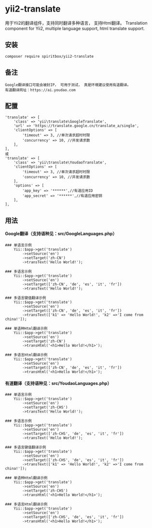 # yii2-translate
用于Yii2的翻译组件，支持同时翻译多种语言， 支持Html翻译。
Translation component for Yii2, multiple language support, html translate support.

## 安装
    composer require spiritbox/yii2-translate
    
## 备注
    Google翻译接口可能会被封IP， 可用于测试， 真是环境建议使用有道翻译。
    有道翻译网址：https://ai.youdao.com   

## 配置
    'translate' => [
        'class' => 'yii\translate\GoogleTranslate',
        'url' => 'https://translate.google.cn/translate_a/single',
        'clientOptions' => [
            'timeout' => 3, //单次请求超时时限
            'concurrency' => 10, //并发请求数
        ],
    ],
    或
    'translate' => [
        'class' => 'yii\translate\YoudaoTranslate',
        'clientOptions' => [
            'timeout' => 3, //单次请求超时时限
            'concurrency' => 10, //并发请求数
        ],
        'options' => [
            'app_key' => '******',//有道应用ID
            'app_secret' => '******',//有道应用密钥
        ],
    ],
    
## 用法
#### Google翻译（支持语种见：src/GoogleLanguages.php）
    ### 单语言示例
        Yii::$app->get('translate')
            ->setSource('en')
            ->setTarget('zh-CN')
            ->transText('Hello World!');
    
    ### 多语言示例
        Yii::$app->get('translate')
            ->setSource('en')
            ->setTarget(['zh-CN', 'de', 'es', 'it', 'fr'])
            ->transText('Hello World!');
            
    ### 多语言键值翻译示例
        Yii::$app->get('translate')
            ->setSource('en')
            ->setTarget(['zh-CN', 'de', 'es', 'it', 'fr'])
            ->transText(['k1' => 'Hello World!', 'k2' =>'I come from china!']);
             
    ### 单语种Html翻译示例
        Yii::$app->get('translate')
            ->setSource('en')
            ->setTarget('zh-CN')
            ->transHtml('<h1>Hello World!</h1>');
                    
    ### 多语言Html翻译示例
        Yii::$app->get('translate')
            ->setSource('en')
            ->setTarget(['zh-CN', 'de', 'es', 'it', 'fr'])
            ->transHtml('<h1>Hello World!</h1>');
            
#### 有道翻译（支持语种见：src/YoudaoLanguages.php）
    ### 单语言示例
        Yii::$app->get('translate')
            ->setSource('en')
            ->setTarget('zh-CHS')
            ->transText('Hello World!');
    
    ### 多语言示例
        Yii::$app->get('translate')
            ->setSource('en')
            ->setTarget(['zh-CHS', 'de', 'es', 'it', 'fr'])
            ->transText('Hello World!');
            
    ### 多语言键值翻译示例
        Yii::$app->get('translate')
            ->setSource('en')
            ->setTarget(['zh-CHS', 'de', 'es', 'it', 'fr'])
            ->transText(['k1' => 'Hello World!', 'k2' =>'I come from china!']); 
    
    ### 单语种Html翻译示例
        Yii::$app->get('translate')
            ->setSource('en')
            ->setTarget('zh-CHS')
            ->transHtml('<h1>Hello World!</h1>');
            
    ### 多语言Html翻译示例
        Yii::$app->get('translate')
            ->setSource('en')
            ->setTarget(['zh-CHS', 'de', 'es', 'it', 'fr'])
            ->transHtml('<h1>Hello World!</h1>');                
            